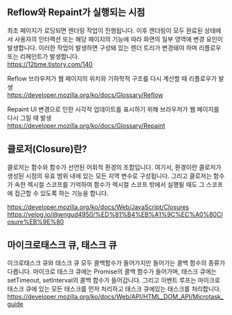## Reflow와 Repaint가 실행되는 시점 ##

최초 페이지가 로딩되면 렌더링 작업이 진행됩니다. 이후 렌더링이 모두 완료된 상태에서 사용자의 인터랙션 또는 해당 페이지의 기능에 따라 화면의 일부 영역에 변경 요인이 발생합니다.
이러한 작업이 발생하면 구성돼 있는 렌더 트리가 변경돼야 하며 리플로우 또는 리페인트가 발생합니다.<br>
https://12bme.tistory.com/140

Reflow
브라우저가 웹 페이지의 위치와 기하학적 구조를 다시 계산할 때 리플로우가 발생<br>
https://developer.mozilla.org/ko/docs/Glossary/Reflow

Repaint
UI 변경으로 인한 시각적 업데이트를 표시하기 위해 브라우저가 웹 페이지를 다시 그릴 때 발생<br>
https://developer.mozilla.org/ko/docs/Glossary/Repaint

## 클로저(Closure)란? ##

클로저는 함수와 함수가 선언된 어휘적 환경의 조합입니다.
여기서, 환경이란 클로저가 생성된 시점의 유효 범위 내에 있는 모든 지역 변수로 구성됩니다.
그리고 클로저는 함수가 속한 렉시컬 스코프를 기억하여 함수가 렉시컬 스코프 밖에서 실행될 때도 그 스코프에 접근할 수 있도록 하는 기능을 합니다.

https://developer.mozilla.org/ko/docs/Web/JavaScript/Closures
https://velog.io/@wngud4950/%ED%81%B4%EB%A1%9C%EC%A0%80Closure%EB%9E%80

## 마이크로태스크 큐, 태스크 큐 ##

이크로태스크 큐와 태스크 큐 모두 콜백함수가 들어가지만 들어가는 콜백 함수의 종류가 다릅니다.
마이크로 태스크 큐에는 Promise의 콜백 함수가 들어가며, 태스크 큐에는 setTimeout, setInterval의 콜백 함수가 들어갑니다.
그리고 이벤트 루프는 마이크로 태스크 큐에 있는 모든 태스크를 먼저 처리하고 태스크 큐에있는 태스크를 처리합니다.<br>
https://developer.mozilla.org/ko/docs/Web/API/HTML_DOM_API/Microtask_guide
